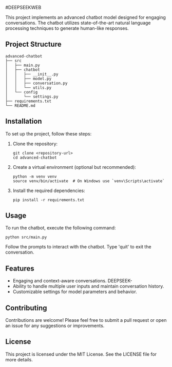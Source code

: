 #DEEPSEEKWEB

This project implements an advanced chatbot model designed for engaging conversations. The chatbot utilizes state-of-the-art natural language processing techniques to generate human-like responses.

## Project Structure

```
advanced-chatbot
├── src
│   ├── main.py
│   ├── chatbot
│   │   ├── __init__.py
│   │   ├── model.py
│   │   ├── conversation.py
│   │   └── utils.py
│   └── config
│       └── settings.py
├── requirements.txt
└── README.md
```

## Installation

To set up the project, follow these steps:

1. Clone the repository:
   ```
   git clone <repository-url>
   cd advanced-chatbot
   ```

2. Create a virtual environment (optional but recommended):
   ```
   python -m venv venv
   source venv/bin/activate  # On Windows use `venv\Scripts\activate`
   ```

3. Install the required dependencies:
   ```
   pip install -r requirements.txt
   ```

## Usage

To run the chatbot, execute the following command:

```
python src/main.py
```

Follow the prompts to interact with the chatbot. Type 'quit' to exit the conversation.

## Features

- Engaging and context-aware conversations. DEEPSEEK-
- Ability to handle multiple user inputs and maintain conversation history.
- Customizable settings for model parameters and behavior.

## Contributing

Contributions are welcome! Please feel free to submit a pull request or open an issue for any suggestions or improvements.

## License

This project is licensed under the MIT License. See the LICENSE file for more details.
